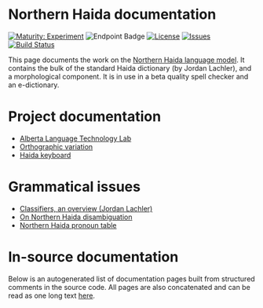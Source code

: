 # Northern Haida documentation

[![Maturity: Experiment](https://img.shields.io/badge/Maturity-Experiment-black.svg)](https://giellalt.github.io/MaturityClassification.html)
![Endpoint Badge](https://img.shields.io/endpoint?url=https%3A%2F%2Fraw.githubusercontent.com%2Fgiellalt%2Flang-hdn%2Fgh-pages%2Flemmacount.json)
[![License](https://img.shields.io/github/license/giellalt/lang-hdn)](https://github.com/giellalt/lang-hdn/blob/main/LICENSE)
[![Issues](https://img.shields.io/github/issues/giellalt/lang-hdn)](https://github.com/giellalt/lang-hdn/issues)
[![Build Status](https://divvun-tc.giellalt.org/api/github/v1/repository/giellalt/lang-hdn/main/badge.svg)](https://github.com/giellalt/lang-hdn/actions)

This page documents the work on the [Northern Haida language model](http://github.com/giellalt/lang-hdn). 
It contains the bulk of the standard Haida dictionary (by Jordan Lachler), 
and a morphological component. It is in use in a beta quality spell checker and an e-dictionary.

# Project documentation

* [Alberta Language Technology Lab](http://altlab.artsrn.ualberta.ca/)
* [Orthographic variation](LetterEncoding.md)
* [Haida keyboard](/keyboard-hdn/)

#  Grammatical issues

* [Classifiers, an overview (Jordan Lachler)](classifiers.pdf)
* [On Northern Haida disambiguation](NorthernHaidaDisambiguation.md)
* [Northern Haida pronoun table](HaidaPronouns.md)

# In-source documentation

Below is an autogenerated list of documentation pages built from structured comments in the source code. All pages are also concatenated and can be read as one long text [here](hdn.md).
